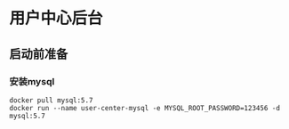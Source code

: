 # 用户中心后台

## 启动前准备
### 安装mysql
```
docker pull mysql:5.7
docker run --name user-center-mysql -e MYSQL_ROOT_PASSWORD=123456 -d mysql:5.7
```
